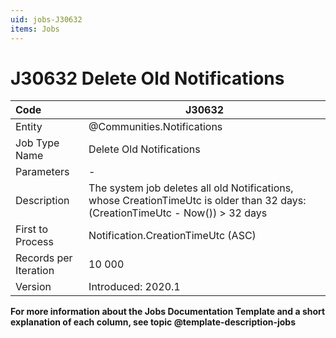 ```yaml
---
uid: jobs-J30632
items: Jobs
---
```


# J30632 Deletе Old Notifications

| Code                  | J30632                                                       |
| :-------------------- | ------------------------------------------------------------ |
| Entity                | @Communities.Notifications                                   |
| Job Type Name         | Deletе Old Notifications                                     |
| Parameters            | -                                                            |
| Description           | The system job deletes all old Notifications, whose CreationTimeUtc is older than 32 days:(CreationTimeUtc - Now()) > 32 days |
| First to Process      | Notification.CreationTimeUtc (ASC)                           |
| Records per Iteration | 10 000                                                       |
| Version               | Introduced: 2020.1                                           |

**For more information about the Jobs Documentation Template and a short explanation of each column, see topic @template-description-jobs**
